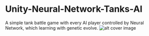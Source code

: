# Unity-Neural-Network-Tanks-AI
A simple tank battle game with every AI player controlled by Neural Network, which learning with genetic evolve.
![alt cover image](https://raw.githubusercontent.com/SPINACHCEO/Unity-Neural-Network-Tanks-AI/cover.png)
